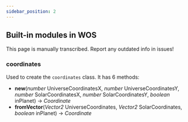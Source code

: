 ```yaml
---
sidebar_position: 2
---
```


## Built-in modules in WOS
This page is manually transcribed. Report any outdated info in issues!

### coordinates
Used to create the <code>coordinates</code> class. It has 6 methods:
- **new**(_number_ UniverseCoordinatesX, _number_ UniverseCoordinatesY, _number_ SolarCoordinatesX, _number_ SolarCoordinatesY, _boolean_ inPlanet) -> _Coordinate_
- **fromVector**(_Vector2_ UniverseCoordinates, _Vector2_ SolarCoordinates, _boolean_ inPlanet) -> _Coordinate_

